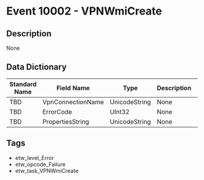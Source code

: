 # Event 10002 - VPNWmiCreate

## Description
None

## Data Dictionary
|Standard Name|Field Name|Type|Description|Sample Value|
|---|---|---|---|---|
|TBD|VpnConnectionName|UnicodeString|None|`None`|
|TBD|ErrorCode|UInt32|None|`None`|
|TBD|PropertiesString|UnicodeString|None|`None`|

## Tags
* etw_level_Error
* etw_opcode_Failure
* etw_task_VPNWmiCreate